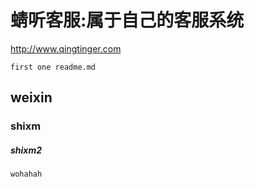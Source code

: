 # 蜻听客服:属于自己的客服系统
http://www.qingtinger.com
```
first one readme.md
```

## weixin
### shixm
##### shixm2

```
wohahah
```


